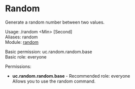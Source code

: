Random
====
Generate a random number between two values.

Usage: /random \<Min\> \[Second\]<br>
Aliases: random<br>
Module: [random](../modules/random.md)<br>

Basic permission: uc.random.random.base<br>
Basic role: everyone<br>

Permissions: <br>
* **uc.random.random.base** - Recommended role: everyone<br>Allows you to use the random command.
